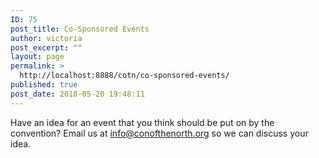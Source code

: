 ```yaml
---
ID: 75
post_title: Co-Sponsored Events
author: victoria
post_excerpt: ""
layout: page
permalink: >
  http://localhost:8888/cotn/co-sponsored-events/
published: true
post_date: 2018-05-20 19:48:11
---
```

<span style="font-weight: 400;">Have an idea for an event that you think should be put on by the convention? Email us at </span><span style="font-weight: 400;">info@conofthenorth.org</span><span style="font-weight: 400;"> so we can discuss your idea.</span>  